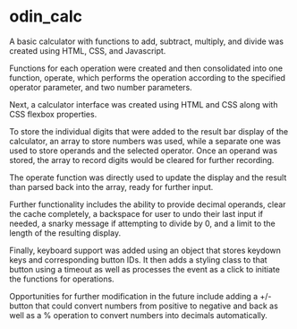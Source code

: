 # odin_calc

A basic calculator with functions to add, subtract, multiply, and divide was created using HTML, CSS, and Javascript.

Functions for each operation were created and then consolidated into one function, operate, which performs the operation according to the specified operator parameter, and two number parameters.

Next, a calculator interface was created using HTML and CSS along with CSS flexbox properties. 

To store the individual digits that were added to the result bar display of the calculator, an array to store numbers was used, while a separate one was used to store operands and the selected operator. Once an operand was stored, the array to record digits would be cleared for further recording.

The operate function was directly used to update the display and the result than parsed back into the array, ready for further input. 

Further functionality includes the ability to provide decimal operands, clear the cache completely, a backspace for user to undo their last input if needed, a snarky message if attempting to divide by 0, and a limit to the length of the resulting display. 

Finally, keyboard support was added using an object that stores keydown keys and corresponding button IDs. It then adds a styling class to that button using a timeout as well as processes the event as a click to initiate the functions for operations. 

Opportunities for further modification in the future include adding a +/- button that could convert numbers from positive to negative and back as well as a % operation to convert numbers into decimals automatically.